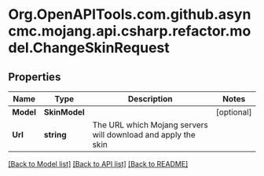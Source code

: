 # Org.OpenAPITools.com.github.asyncmc.mojang.api.csharp.refactor.model.ChangeSkinRequest
## Properties

Name | Type | Description | Notes
------------ | ------------- | ------------- | -------------
**Model** | **SkinModel** |  | [optional] 
**Url** | **string** | The URL which Mojang servers will download and apply the skin | 

[[Back to Model list]](../README.md#documentation-for-models) [[Back to API list]](../README.md#documentation-for-api-endpoints) [[Back to README]](../README.md)

